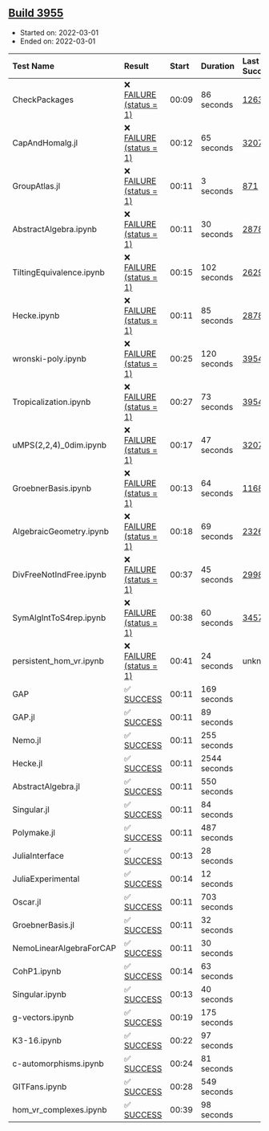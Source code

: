 ## [Build 3955](https://oscarci.mathematik.uni-kl.de/job/oscar-stable/3955/)

* Started on: 2022-03-01
* Ended on: 2022-03-01

| Test Name    | Result | Start | Duration | Last Success | First Failure |
|:-------------|:-------|:------|:---------|:-------------|:--------------|
| CheckPackages | ❌ [FAILURE (status = 1)](https://oscarci.mathematik.uni-kl.de/job/oscar-stable/3955/artifact/logs/build-3955/CheckPackages.log) | 00:09 | 86 seconds | [1263](https://oscarci.mathematik.uni-kl.de/job/oscar-stable/1263/) | [1264](https://oscarci.mathematik.uni-kl.de/job/oscar-stable/1264/) |
| CapAndHomalg.jl | ❌ [FAILURE (status = 1)](https://oscarci.mathematik.uni-kl.de/job/oscar-stable/3955/artifact/logs/build-3955/CapAndHomalg.jl.log) | 00:12 | 65 seconds | [3207](https://oscarci.mathematik.uni-kl.de/job/oscar-stable/3207/) | [3208](https://oscarci.mathematik.uni-kl.de/job/oscar-stable/3208/) |
| GroupAtlas.jl | ❌ [FAILURE (status = 1)](https://oscarci.mathematik.uni-kl.de/job/oscar-stable/3955/artifact/logs/build-3955/GroupAtlas.jl.log) | 00:11 | 3 seconds | [871](https://oscarci.mathematik.uni-kl.de/job/oscar-stable/871/) | [872](https://oscarci.mathematik.uni-kl.de/job/oscar-stable/872/) |
| AbstractAlgebra.ipynb | ❌ [FAILURE (status = 1)](https://oscarci.mathematik.uni-kl.de/job/oscar-stable/3955/artifact/logs/build-3955/AbstractAlgebra.ipynb.log) | 00:11 | 30 seconds | [2878](https://oscarci.mathematik.uni-kl.de/job/oscar-stable/2878/) | [2879](https://oscarci.mathematik.uni-kl.de/job/oscar-stable/2879/) |
| TiltingEquivalence.ipynb | ❌ [FAILURE (status = 1)](https://oscarci.mathematik.uni-kl.de/job/oscar-stable/3955/artifact/logs/build-3955/TiltingEquivalence.ipynb.log) | 00:15 | 102 seconds | [2629](https://oscarci.mathematik.uni-kl.de/job/oscar-stable/2629/) | [2630](https://oscarci.mathematik.uni-kl.de/job/oscar-stable/2630/) |
| Hecke.ipynb | ❌ [FAILURE (status = 1)](https://oscarci.mathematik.uni-kl.de/job/oscar-stable/3955/artifact/logs/build-3955/Hecke.ipynb.log) | 00:11 | 85 seconds | [2878](https://oscarci.mathematik.uni-kl.de/job/oscar-stable/2878/) | [2879](https://oscarci.mathematik.uni-kl.de/job/oscar-stable/2879/) |
| wronski-poly.ipynb | ❌ [FAILURE (status = 1)](https://oscarci.mathematik.uni-kl.de/job/oscar-stable/3955/artifact/logs/build-3955/wronski-poly.ipynb.log) | 00:25 | 120 seconds | [3954](https://oscarci.mathematik.uni-kl.de/job/oscar-stable/3954/) | [3955](https://oscarci.mathematik.uni-kl.de/job/oscar-stable/3955/) |
| Tropicalization.ipynb | ❌ [FAILURE (status = 1)](https://oscarci.mathematik.uni-kl.de/job/oscar-stable/3955/artifact/logs/build-3955/Tropicalization.ipynb.log) | 00:27 | 73 seconds | [3954](https://oscarci.mathematik.uni-kl.de/job/oscar-stable/3954/) | [3955](https://oscarci.mathematik.uni-kl.de/job/oscar-stable/3955/) |
| uMPS(2,2,4)_0dim.ipynb | ❌ [FAILURE (status = 1)](https://oscarci.mathematik.uni-kl.de/job/oscar-stable/3955/artifact/logs/build-3955/uMPS-2-2-4-_0dim.ipynb.log) | 00:17 | 47 seconds | [3207](https://oscarci.mathematik.uni-kl.de/job/oscar-stable/3207/) | [3208](https://oscarci.mathematik.uni-kl.de/job/oscar-stable/3208/) |
| GroebnerBasis.ipynb | ❌ [FAILURE (status = 1)](https://oscarci.mathematik.uni-kl.de/job/oscar-stable/3955/artifact/logs/build-3955/GroebnerBasis.ipynb.log) | 00:13 | 64 seconds | [1168](https://oscarci.mathematik.uni-kl.de/job/oscar-stable/1168/) | [1169](https://oscarci.mathematik.uni-kl.de/job/oscar-stable/1169/) |
| AlgebraicGeometry.ipynb | ❌ [FAILURE (status = 1)](https://oscarci.mathematik.uni-kl.de/job/oscar-stable/3955/artifact/logs/build-3955/AlgebraicGeometry.ipynb.log) | 00:18 | 69 seconds | [2326](https://oscarci.mathematik.uni-kl.de/job/oscar-stable/2326/) | [2327](https://oscarci.mathematik.uni-kl.de/job/oscar-stable/2327/) |
| DivFreeNotIndFree.ipynb | ❌ [FAILURE (status = 1)](https://oscarci.mathematik.uni-kl.de/job/oscar-stable/3955/artifact/logs/build-3955/DivFreeNotIndFree.ipynb.log) | 00:37 | 45 seconds | [2998](https://oscarci.mathematik.uni-kl.de/job/oscar-stable/2998/) | [2999](https://oscarci.mathematik.uni-kl.de/job/oscar-stable/2999/) |
| SymAlgIntToS4rep.ipynb | ❌ [FAILURE (status = 1)](https://oscarci.mathematik.uni-kl.de/job/oscar-stable/3955/artifact/logs/build-3955/SymAlgIntToS4rep.ipynb.log) | 00:38 | 60 seconds | [3457](https://oscarci.mathematik.uni-kl.de/job/oscar-stable/3457/) | [3458](https://oscarci.mathematik.uni-kl.de/job/oscar-stable/3458/) |
| persistent_hom_vr.ipynb | ❌ [FAILURE (status = 1)](https://oscarci.mathematik.uni-kl.de/job/oscar-stable/3955/artifact/logs/build-3955/persistent_hom_vr.ipynb.log) | 00:41 | 24 seconds | unknown | unknown |
| GAP | ✅ [SUCCESS](https://oscarci.mathematik.uni-kl.de/job/oscar-stable/3955/artifact/logs/build-3955/GAP.log) | 00:11 | 169 seconds |  |  |
| GAP.jl | ✅ [SUCCESS](https://oscarci.mathematik.uni-kl.de/job/oscar-stable/3955/artifact/logs/build-3955/GAP.jl.log) | 00:11 | 89 seconds |  |  |
| Nemo.jl | ✅ [SUCCESS](https://oscarci.mathematik.uni-kl.de/job/oscar-stable/3955/artifact/logs/build-3955/Nemo.jl.log) | 00:11 | 255 seconds |  |  |
| Hecke.jl | ✅ [SUCCESS](https://oscarci.mathematik.uni-kl.de/job/oscar-stable/3955/artifact/logs/build-3955/Hecke.jl.log) | 00:11 | 2544 seconds |  |  |
| AbstractAlgebra.jl | ✅ [SUCCESS](https://oscarci.mathematik.uni-kl.de/job/oscar-stable/3955/artifact/logs/build-3955/AbstractAlgebra.jl.log) | 00:11 | 550 seconds |  |  |
| Singular.jl | ✅ [SUCCESS](https://oscarci.mathematik.uni-kl.de/job/oscar-stable/3955/artifact/logs/build-3955/Singular.jl.log) | 00:11 | 84 seconds |  |  |
| Polymake.jl | ✅ [SUCCESS](https://oscarci.mathematik.uni-kl.de/job/oscar-stable/3955/artifact/logs/build-3955/Polymake.jl.log) | 00:11 | 487 seconds |  |  |
| JuliaInterface | ✅ [SUCCESS](https://oscarci.mathematik.uni-kl.de/job/oscar-stable/3955/artifact/logs/build-3955/JuliaInterface.log) | 00:13 | 28 seconds |  |  |
| JuliaExperimental | ✅ [SUCCESS](https://oscarci.mathematik.uni-kl.de/job/oscar-stable/3955/artifact/logs/build-3955/JuliaExperimental.log) | 00:14 | 12 seconds |  |  |
| Oscar.jl | ✅ [SUCCESS](https://oscarci.mathematik.uni-kl.de/job/oscar-stable/3955/artifact/logs/build-3955/Oscar.jl.log) | 00:11 | 703 seconds |  |  |
| GroebnerBasis.jl | ✅ [SUCCESS](https://oscarci.mathematik.uni-kl.de/job/oscar-stable/3955/artifact/logs/build-3955/GroebnerBasis.jl.log) | 00:11 | 32 seconds |  |  |
| NemoLinearAlgebraForCAP | ✅ [SUCCESS](https://oscarci.mathematik.uni-kl.de/job/oscar-stable/3955/artifact/logs/build-3955/NemoLinearAlgebraForCAP.log) | 00:11 | 30 seconds |  |  |
| CohP1.ipynb | ✅ [SUCCESS](https://oscarci.mathematik.uni-kl.de/job/oscar-stable/3955/artifact/logs/build-3955/CohP1.ipynb.log) | 00:14 | 63 seconds |  |  |
| Singular.ipynb | ✅ [SUCCESS](https://oscarci.mathematik.uni-kl.de/job/oscar-stable/3955/artifact/logs/build-3955/Singular.ipynb.log) | 00:13 | 40 seconds |  |  |
| g-vectors.ipynb | ✅ [SUCCESS](https://oscarci.mathematik.uni-kl.de/job/oscar-stable/3955/artifact/logs/build-3955/g-vectors.ipynb.log) | 00:19 | 175 seconds |  |  |
| K3-16.ipynb | ✅ [SUCCESS](https://oscarci.mathematik.uni-kl.de/job/oscar-stable/3955/artifact/logs/build-3955/K3-16.ipynb.log) | 00:22 | 97 seconds |  |  |
| c-automorphisms.ipynb | ✅ [SUCCESS](https://oscarci.mathematik.uni-kl.de/job/oscar-stable/3955/artifact/logs/build-3955/c-automorphisms.ipynb.log) | 00:24 | 81 seconds |  |  |
| GITFans.ipynb | ✅ [SUCCESS](https://oscarci.mathematik.uni-kl.de/job/oscar-stable/3955/artifact/logs/build-3955/GITFans.ipynb.log) | 00:28 | 549 seconds |  |  |
| hom_vr_complexes.ipynb | ✅ [SUCCESS](https://oscarci.mathematik.uni-kl.de/job/oscar-stable/3955/artifact/logs/build-3955/hom_vr_complexes.ipynb.log) | 00:39 | 98 seconds |  |  |

